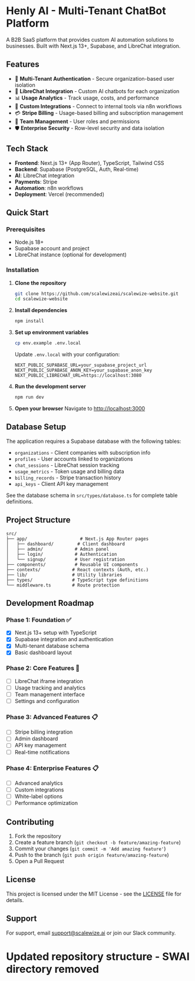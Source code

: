 # Henly AI - Multi-Tenant ChatBot Platform

A B2B SaaS platform that provides custom AI automation solutions to businesses. Built with Next.js 13+, Supabase, and LibreChat integration.

## Features

- 🔐 **Multi-Tenant Authentication** - Secure organization-based user isolation
- 🤖 **LibreChat Integration** - Custom AI chatbots for each organization
- 📊 **Usage Analytics** - Track usage, costs, and performance
- 🔧 **Custom Integrations** - Connect to internal tools via n8n workflows
- 💳 **Stripe Billing** - Usage-based billing and subscription management
- 👥 **Team Management** - User roles and permissions
- 🛡️ **Enterprise Security** - Row-level security and data isolation

## Tech Stack

- **Frontend**: Next.js 13+ (App Router), TypeScript, Tailwind CSS
- **Backend**: Supabase (PostgreSQL, Auth, Real-time)
- **AI**: LibreChat integration
- **Payments**: Stripe
- **Automation**: n8n workflows
- **Deployment**: Vercel (recommended)

## Quick Start

### Prerequisites

- Node.js 18+ 
- Supabase account and project
- LibreChat instance (optional for development)

### Installation

1. **Clone the repository**
   ```bash
   git clone https://github.com/scalewizeai/scalewize-website.git
   cd scalewize-website
   ```

2. **Install dependencies**
   ```bash
   npm install
   ```

3. **Set up environment variables**
   ```bash
   cp env.example .env.local
   ```
   
   Update `.env.local` with your configuration:
   ```env
   NEXT_PUBLIC_SUPABASE_URL=your_supabase_project_url
   NEXT_PUBLIC_SUPABASE_ANON_KEY=your_supabase_anon_key
   NEXT_PUBLIC_LIBRECHAT_URL=https://localhost:3080
   ```

4. **Run the development server**
   ```bash
   npm run dev
   ```

5. **Open your browser**
   Navigate to [http://localhost:3000](http://localhost:3000)

## Database Setup

The application requires a Supabase database with the following tables:

- `organizations` - Client companies with subscription info
- `profiles` - User accounts linked to organizations  
- `chat_sessions` - LibreChat session tracking
- `usage_metrics` - Token usage and billing data
- `billing_records` - Stripe transaction history
- `api_keys` - Client API key management

See the database schema in `src/types/database.ts` for complete table definitions.

## Project Structure

```
src/
├── app/                    # Next.js App Router pages
│   ├── dashboard/         # Client dashboard
│   ├── admin/            # Admin panel
│   ├── login/            # Authentication
│   └── signup/           # User registration
├── components/           # Reusable UI components
├── contexts/            # React contexts (Auth, etc.)
├── lib/                 # Utility libraries
├── types/               # TypeScript type definitions
└── middleware.ts        # Route protection
```

## Development Roadmap

### Phase 1: Foundation ✅
- [x] Next.js 13+ setup with TypeScript
- [x] Supabase integration and authentication
- [x] Multi-tenant database schema
- [x] Basic dashboard layout

### Phase 2: Core Features 🚧
- [ ] LibreChat iframe integration
- [ ] Usage tracking and analytics
- [ ] Team management interface
- [ ] Settings and configuration

### Phase 3: Advanced Features 📋
- [ ] Stripe billing integration
- [ ] Admin dashboard
- [ ] API key management
- [ ] Real-time notifications

### Phase 4: Enterprise Features 📋
- [ ] Advanced analytics
- [ ] Custom integrations
- [ ] White-label options
- [ ] Performance optimization

## Contributing

1. Fork the repository
2. Create a feature branch (`git checkout -b feature/amazing-feature`)
3. Commit your changes (`git commit -m 'Add amazing feature'`)
4. Push to the branch (`git push origin feature/amazing-feature`)
5. Open a Pull Request

## License

This project is licensed under the MIT License - see the [LICENSE](LICENSE) file for details.

## Support

For support, email support@scalewize.ai or join our Slack community.
# Updated repository structure - SWAI directory removed
